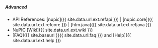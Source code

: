 ##### Advanced

* <i></i> API References: [nupic]({{ site.data.url.ext.refapi }}) |
  [nupic.core]({{ site.data.url.ext.refcore }}) |
  [htm.java]({{ site.data.url.ext.refjava }})
* <i class="fa-edit"></i> NuPIC [Wiki]({{ site.data.url.ext.wiki }})
* <i class="fa-question"></i> [FAQ]({{ site.baseurl }}{{ site.data.url.faq }})
  and [Help]({{ site.data.url.ext.help }})
